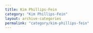 ```yaml
---
title: Kim Phillips-Fein
category: "Kim Phillips-Fein"
layout: archive-categories
permalink: "category/kim-phillips-fein"
---
```

